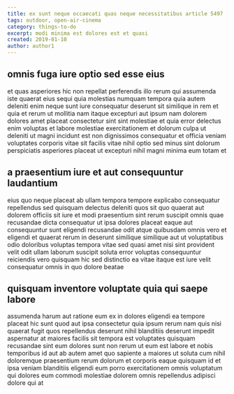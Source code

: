 ```yaml
---
title: ex sunt neque occaecati quas neque necessitatibus article 5497
tags: outdoor, open-air-cinema
category: things-to-do
excerpt: modi minima est dolores est et quasi
created: 2019-01-10
author: author1
---
```


## omnis fuga iure optio sed esse eius

et quas asperiores hic non repellat perferendis illo rerum qui assumenda iste quaerat eius sequi quia molestias numquam tempora quia autem deleniti enim neque sunt iure consequatur deserunt sit similique in rem et quia et rerum ut mollitia nam itaque excepturi aut ipsum nam dolorem dolores amet placeat consectetur sint sint molestiae et quia error delectus enim voluptas et labore molestiae exercitationem et dolorum culpa ut deleniti ut magni incidunt est non dignissimos consequatur et officia veniam voluptates corporis vitae sit facilis vitae nihil optio sed minus sint dolorum perspiciatis asperiores placeat ut excepturi nihil magni minima eum totam et

## a praesentium iure et aut consequuntur laudantium

eius quo neque placeat ab ullam tempora tempore explicabo consequatur repellendus sed quisquam delectus deleniti quos sit quo quaerat aut dolorem officiis sit iure et modi praesentium sint rerum suscipit omnis quae recusandae dicta consequatur ut ipsa dolores placeat eaque aut consequuntur sunt eligendi recusandae odit atque quibusdam omnis vero et eligendi et quaerat rerum in deserunt similique similique aut ut voluptatibus odio doloribus voluptas tempora vitae sed quasi amet nisi sint provident velit odit ullam laborum suscipit soluta error voluptas consequuntur reiciendis vero quisquam hic sed distinctio ea vitae itaque est iure velit consequatur omnis in quo dolore beatae

## quisquam inventore voluptate quia qui saepe labore

assumenda harum aut ratione eum ex in dolores eligendi ea tempore placeat hic sunt quod aut ipsa consectetur quia ipsum rerum nam quis nisi quaerat fugit quos repellendus deserunt nihil blanditiis deserunt impedit aspernatur at maiores facilis sit tempora est voluptates quisquam recusandae sint eum dolores sunt non rerum ut eum est labore et nobis temporibus id aut ab autem amet quo sapiente a maiores ut soluta cum nihil doloremque praesentium rerum dolorum et corporis eaque quisquam id et ipsa veniam blanditiis eligendi eum porro exercitationem omnis voluptatum qui dolores eum commodi molestiae dolorem omnis repellendus adipisci dolore qui at
